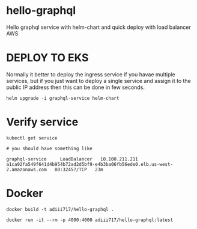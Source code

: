 # hello-graphql
Hello graphql service with helm-chart and quick deploy with load balancer AWS


# DEPLOY TO EKS

Normally it better to deploy the ingress service if you havae multiple services, but if you just want to deploy a single service and assign it to the public IP  address then this can be done in few seconds. 


```shell
helm upgrade -i graphql-service helm-chart
```


# Verify service

```shell
kubectl get service

# you should have something like   

graphql-service     LoadBalancer   10.100.211.211   a1ca92fa549f641d4b954b72ad2d5bf9-e4b3ba06fb56ede0.elb.us-west-2.amazonaws.com   80:32457/TCP   23m

```

# Docker

```
docker build -t adiii717/hello-graphql .

docker run -it --rm -p 4000:4000 adiii717/hello-graphql:latest

```